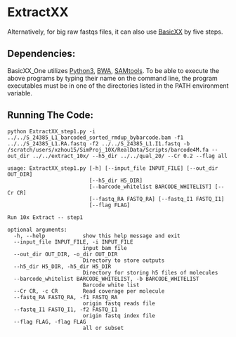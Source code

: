 # ExtractXX
Alternatively, for big raw fastqs files, it can also use <a href="https://github.com/maiziex/BasicXX">BasicXX</a> by five steps.

## Dependencies:
BasicXX_One utilizes <a href="https://www.python.org/downloads/">Python3</a>, <a href="http://bio-bwa.sourceforge.net/">BWA</a>, <a href="http://samtools.sourceforge.net/">SAMtools</a>. To be able to execute the above programs by typing their name on the command line, the program executables must be in one of the directories listed in the PATH environment variable.

## Running The Code:

```
python ExtractXX_step1.py -i ../../S_24385_L1_barcoded_sorted_rmdup_bybarcode.bam -f1 ../../S_24385_L1.RA.fastq -f2 ../../S_24385_L1.I1.fastq -b /scratch/users/xzhou15/SimProj_10X/RealData/Scripts/barcode4M.fa --out_dir ../../extract_10x/ --h5_dir ../../qual_20/ --Cr 0.2 --flag all 
```
```
usage: ExtractXX_step1.py [-h] [--input_file INPUT_FILE] [--out_dir OUT_DIR]
                          [--h5_dir H5_DIR]
                          [--barcode_whitelist BARCODE_WHITELIST] [--Cr CR]
                          [--fastq_RA FASTQ_RA] [--fastq_I1 FASTQ_I1]
                          [--flag FLAG]

Run 10x Extract -- step1

optional arguments:
  -h, --help            show this help message and exit
  --input_file INPUT_FILE, -i INPUT_FILE
                        input bam file
  --out_dir OUT_DIR, -o_dir OUT_DIR
                        Directory to store outputs
  --h5_dir H5_DIR, -h5_dir H5_DIR
                        Directory for storing h5 files of molecules
  --barcode_whitelist BARCODE_WHITELIST, -b BARCODE_WHITELIST
                        Barcode white list
  --Cr CR, -c CR        Read coverage per molecule
  --fastq_RA FASTQ_RA, -f1 FASTQ_RA
                        origin fastq reads file
  --fastq_I1 FASTQ_I1, -f2 FASTQ_I1
                        origin fastq index file
  --flag FLAG, -flag FLAG
                        all or subset

```

